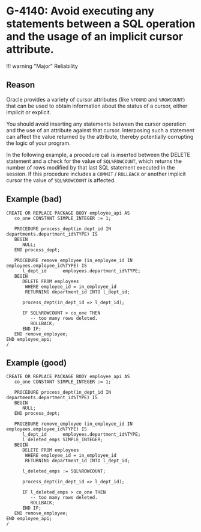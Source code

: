 # G-4140: Avoid executing any statements between a SQL operation and the usage of an implicit cursor attribute.

!!! warning "Major"
    Reliability

## Reason

Oracle provides a variety of cursor attributes (like `%FOUND` and `%ROWCOUNT`) that can be used to obtain information about the status of a cursor, either implicit or explicit. 

You should avoid inserting any statements between the cursor operation and the use of an attribute against that cursor. Interposing such a statement can affect the value returned by the attribute, thereby potentially corrupting the logic of your program. 

In the following example, a procedure call is inserted between the DELETE statement and a check for the value of `SQL%ROWCOUNT`, which returns the number of rows modified by that last SQL statement executed in the session. If this procedure includes a `COMMIT` / `ROLLBACK` or another implicit cursor the value of `SQL%ROWCOUNT` is affected.


## Example (bad)

```
CREATE OR REPLACE PACKAGE BODY employee_api AS
   co_one CONSTANT SIMPLE_INTEGER := 1;
   
   PROCEDURE process_dept(in_dept_id IN departments.department_id%TYPE) IS
   BEGIN
      NULL;
   END process_dept;
      
   PROCEDURE remove_employee (in_employee_id IN employees.employee_id%TYPE) IS
      l_dept_id      employees.department_id%TYPE;
   BEGIN
      DELETE FROM employees
       WHERE employee_id = in_employee_id
       RETURNING department_id INTO l_dept_id;

      process_dept(in_dept_id => l_dept_id);
      
      IF SQL%ROWCOUNT > co_one THEN
         -- too many rows deleted. 
         ROLLBACK;
      END IF;
   END remove_employee;
END employee_api;
/
```

## Example (good)

```
CREATE OR REPLACE PACKAGE BODY employee_api AS
   co_one CONSTANT SIMPLE_INTEGER := 1;
   
   PROCEDURE process_dept(in_dept_id IN departments.department_id%TYPE) IS
   BEGIN
      NULL;
   END process_dept;
      
   PROCEDURE remove_employee (in_employee_id IN employees.employee_id%TYPE) IS
      l_dept_id      employees.department_id%TYPE;
      l_deleted_emps SIMPLE_INTEGER;
   BEGIN
      DELETE FROM employees
       WHERE employee_id = in_employee_id
       RETURNING department_id INTO l_dept_id;

      l_deleted_emps := SQL%ROWCOUNT;

      process_dept(in_dept_id => l_dept_id);
      
      IF l_deleted_emps > co_one THEN
         -- too many rows deleted. 
         ROLLBACK;
      END IF;
   END remove_employee;
END employee_api;
/
```